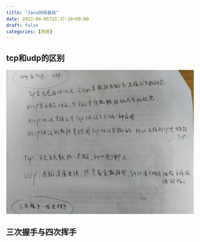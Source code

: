 ```yaml
---
title: "Java网络基础"
date: 2022-04-05T23:37:18+08:00
draft: false
categories: [网络]
---
```

## tcp和udp的区别

![tcp和udp的区别](/img/网络基础/img.png)<br>

## 三次握手与四次挥手



